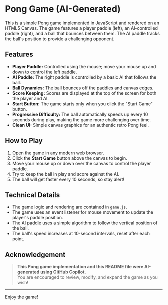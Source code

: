 # Pong Game (AI-Generated)

This is a simple Pong game implemented in JavaScript and rendered on an HTML5 Canvas. The game features a player paddle (left), an AI-controlled paddle (right), and a ball that bounces between them. The AI paddle tracks the ball's position to provide a challenging opponent.

## Features

- **Player Paddle:** Controlled using the mouse; move your mouse up and down to control the left paddle.
- **AI Paddle:** The right paddle is controlled by a basic AI that follows the ball.
- **Ball Dynamics:** The ball bounces off the paddles and canvas edges.
- **Score Keeping:** Scores are displayed at the top of the screen for both the player and AI.
- **Start Button:** The game starts only when you click the "Start Game" button.
- **Progressive Difficulty:** The ball automatically speeds up every 10 seconds during play, making the game more challenging over time.
- **Clean UI:** Simple canvas graphics for an authentic retro Pong feel.

## How to Play

1. Open the game in any modern web browser.
2. Click the **Start Game** button above the canvas to begin.
3. Move your mouse up or down over the canvas to control the player paddle.
4. Try to keep the ball in play and score against the AI.
5. The ball will get faster every 10 seconds, so stay alert!

## Technical Details

- The game logic and rendering are contained in `game.js`.
- The game uses an event listener for mouse movement to update the player's paddle position.
- The AI paddle uses a simple algorithm to follow the vertical position of the ball.
- The ball's speed increases at 10-second intervals, reset after each point.

## Acknowledgement

> **This Pong game implementation and this README file were AI-generated using GitHub Copilot.**  
> You are encouraged to review, modify, and expand the game as you wish!

---

Enjoy the game!